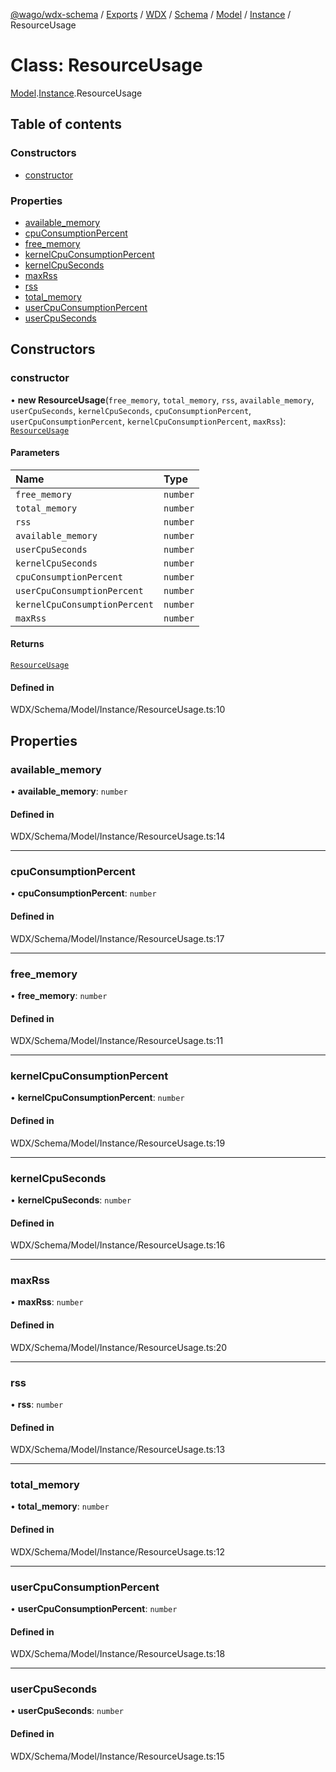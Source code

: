 [@wago/wdx-schema](../README.md) / [Exports](../modules.md) / [WDX](../modules/WDX.md) / [Schema](../modules/WDX.Schema.md) / [Model](../modules/WDX.Schema.Model.md) / [Instance](../modules/WDX.Schema.Model.Instance.md) / ResourceUsage

# Class: ResourceUsage

[Model](../modules/WDX.Schema.Model.md).[Instance](../modules/WDX.Schema.Model.Instance.md).ResourceUsage

## Table of contents

### Constructors

- [constructor](WDX.Schema.Model.Instance.ResourceUsage.md#constructor)

### Properties

- [available\_memory](WDX.Schema.Model.Instance.ResourceUsage.md#available_memory)
- [cpuConsumptionPercent](WDX.Schema.Model.Instance.ResourceUsage.md#cpuconsumptionpercent)
- [free\_memory](WDX.Schema.Model.Instance.ResourceUsage.md#free_memory)
- [kernelCpuConsumptionPercent](WDX.Schema.Model.Instance.ResourceUsage.md#kernelcpuconsumptionpercent)
- [kernelCpuSeconds](WDX.Schema.Model.Instance.ResourceUsage.md#kernelcpuseconds)
- [maxRss](WDX.Schema.Model.Instance.ResourceUsage.md#maxrss)
- [rss](WDX.Schema.Model.Instance.ResourceUsage.md#rss)
- [total\_memory](WDX.Schema.Model.Instance.ResourceUsage.md#total_memory)
- [userCpuConsumptionPercent](WDX.Schema.Model.Instance.ResourceUsage.md#usercpuconsumptionpercent)
- [userCpuSeconds](WDX.Schema.Model.Instance.ResourceUsage.md#usercpuseconds)

## Constructors

### constructor

• **new ResourceUsage**(`free_memory`, `total_memory`, `rss`, `available_memory`, `userCpuSeconds`, `kernelCpuSeconds`, `cpuConsumptionPercent`, `userCpuConsumptionPercent`, `kernelCpuConsumptionPercent`, `maxRss`): [`ResourceUsage`](WDX.Schema.Model.Instance.ResourceUsage.md)

#### Parameters

| Name | Type |
| :------ | :------ |
| `free_memory` | `number` |
| `total_memory` | `number` |
| `rss` | `number` |
| `available_memory` | `number` |
| `userCpuSeconds` | `number` |
| `kernelCpuSeconds` | `number` |
| `cpuConsumptionPercent` | `number` |
| `userCpuConsumptionPercent` | `number` |
| `kernelCpuConsumptionPercent` | `number` |
| `maxRss` | `number` |

#### Returns

[`ResourceUsage`](WDX.Schema.Model.Instance.ResourceUsage.md)

#### Defined in

WDX/Schema/Model/Instance/ResourceUsage.ts:10

## Properties

### available\_memory

• **available\_memory**: `number`

#### Defined in

WDX/Schema/Model/Instance/ResourceUsage.ts:14

___

### cpuConsumptionPercent

• **cpuConsumptionPercent**: `number`

#### Defined in

WDX/Schema/Model/Instance/ResourceUsage.ts:17

___

### free\_memory

• **free\_memory**: `number`

#### Defined in

WDX/Schema/Model/Instance/ResourceUsage.ts:11

___

### kernelCpuConsumptionPercent

• **kernelCpuConsumptionPercent**: `number`

#### Defined in

WDX/Schema/Model/Instance/ResourceUsage.ts:19

___

### kernelCpuSeconds

• **kernelCpuSeconds**: `number`

#### Defined in

WDX/Schema/Model/Instance/ResourceUsage.ts:16

___

### maxRss

• **maxRss**: `number`

#### Defined in

WDX/Schema/Model/Instance/ResourceUsage.ts:20

___

### rss

• **rss**: `number`

#### Defined in

WDX/Schema/Model/Instance/ResourceUsage.ts:13

___

### total\_memory

• **total\_memory**: `number`

#### Defined in

WDX/Schema/Model/Instance/ResourceUsage.ts:12

___

### userCpuConsumptionPercent

• **userCpuConsumptionPercent**: `number`

#### Defined in

WDX/Schema/Model/Instance/ResourceUsage.ts:18

___

### userCpuSeconds

• **userCpuSeconds**: `number`

#### Defined in

WDX/Schema/Model/Instance/ResourceUsage.ts:15
